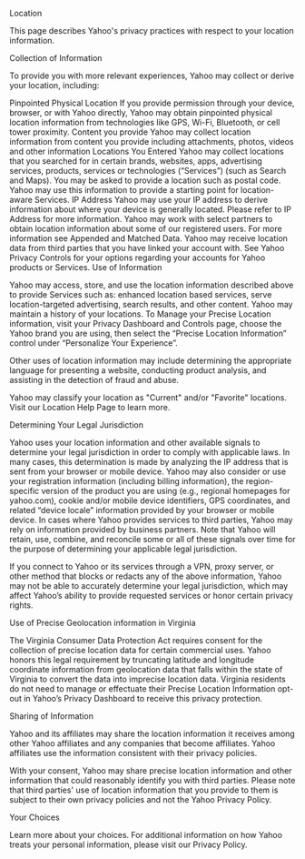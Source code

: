 Location

This page describes Yahoo's privacy practices with respect to your location information.

Collection of Information

To provide you with more relevant experiences, Yahoo may collect or derive your location, including:

Pinpointed Physical Location
If you provide permission through your device, browser, or with Yahoo directly, Yahoo may obtain pinpointed physical location information from technologies like GPS, Wi-Fi, Bluetooth, or cell tower proximity.
Content you provide
Yahoo may collect location information from content you provide including attachments, photos, videos and other information
Locations You Entered
Yahoo may collect locations that you searched for in certain brands, websites, apps, advertising services, products, services or technologies (“Services”) (such as Search and Maps).
You may be asked to provide a location such as postal code. Yahoo may use this information to provide a starting point for location-aware Services.
IP Address
Yahoo may use your IP address to derive information about where your device is generally located. Please refer to IP Address for more information.
Yahoo may work with select partners to obtain location information about some of our registered users. For more information see Appended and Matched Data.
Yahoo may receive location data from third parties that you have linked your account with. See Yahoo Privacy Controls for your options regarding your accounts for Yahoo products or Services.
Use of Information

Yahoo may access, store, and use the location information described above to provide Services such as: enhanced location based services, serve location-targeted advertising, search results, and other content. Yahoo may maintain a history of your locations. To Manage your Precise Location information, visit your Privacy Dashboard and Controls page, choose the Yahoo brand you are using, then select the “Precise Location Information” control under “Personalize Your Experience”. 

Other uses of location information may include determining the appropriate language for presenting a website, conducting product analysis, and assisting in the detection of fraud and abuse.

Yahoo may classify your location as "Current" and/or "Favorite" locations. Visit our Location Help Page to learn more.

Determining Your Legal Jurisdiction

Yahoo uses your location information and other available signals to determine your legal jurisdiction in order to comply with applicable laws. In many cases, this determination is made by analyzing the IP address that is sent from your browser or mobile device. Yahoo may also consider or use your registration information (including billing information), the region-specific version of the product you are using (e.g., regional homepages for yahoo.com), cookie and/or mobile device identifiers, GPS coordinates, and related “device locale” information provided by your browser or mobile device. In cases where Yahoo provides services to third parties, Yahoo may rely on information provided by business partners. Note that Yahoo will retain, use, combine, and reconcile some or all of these signals over time for the purpose of determining your applicable legal jurisdiction.

If you connect to Yahoo or its services through a VPN, proxy server, or other method that blocks or redacts any of the above information, Yahoo may not be able to accurately determine your legal jurisdiction, which may affect Yahoo’s ability to provide requested services or honor certain privacy rights.

Use of Precise Geolocation information in Virginia

The Virginia Consumer Data Protection Act requires consent for the collection of precise location data for certain commercial uses. Yahoo honors this legal requirement by truncating latitude and longitude coordinate information from geolocation data that falls within the state of Virginia to convert the data into imprecise location data. Virginia residents do not need to manage or effectuate their Precise Location Information opt-out in Yahoo’s Privacy Dashboard to receive this privacy protection.

Sharing of Information

Yahoo and its affiliates may share the location information it receives among other Yahoo affiliates and any companies that become affiliates. Yahoo affiliates use the information consistent with their privacy policies.

With your consent, Yahoo may share precise location information and other information that could reasonably identify you with third parties. Please note that third parties' use of location information that you provide to them is subject to their own privacy policies and not the Yahoo Privacy Policy.

Your Choices

Learn more about your choices.
For additional information on how Yahoo treats your personal information, please visit our Privacy Policy.
